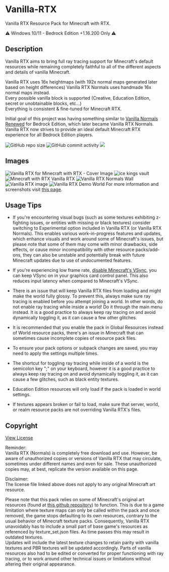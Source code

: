 # Vanilla-RTX

Vanilla RTX Resource Pack for Minecraft with RTX.

⚠️ Windows 10/11 - Bedrock Edition +1.16.200 Only ⚠️

## Description

Vanilla RTX aims to bring full ray tracing support for Minecraft's default resources while remaining completely faithful to all of the different aspects and details of vanilla Minecraft.  

Vanilla RTX uses 16x heightmaps (with 192x normal maps generated later based on height differences) Vanilla RTX Normals uses handmade 16x normal maps instead.  
Every possible vanilla block is supported (Creative, Education Edition, secret or unobtainable blocks, etc...)  
Everything is consistent & fine-tuned for Minecraft RTX.  

Initial goal of this project was having something similar to [Vanilla Normals Renewed](https://github.com/Poudingue/Vanilla-Normals-Renewed) for Bedrock Edition, which later became Vanilla RTX Normals. Vanilla RTX now strives to provide an ideal default Minecraft RTX experience for all Bedrock Edition players.


![GitHub repo size](https://img.shields.io/github/repo-size/CubeIR/Vanilla-RTX) ![GitHub commit activity](https://img.shields.io/github/commit-activity/m/CubeIR/Vanilla-RTX?style=flat) [![](https://dcbadge.vercel.app/api/server/A4wv4wwYud?style=flat)](https://discord.gg/A4wv4wwYud)
## Images
![Vanilla RTX for Minecraft with RTX - Cover Image](https://github.com/user-attachments/assets/4af1fb03-1b2b-4f34-b38a-b1e26f0a019c)
![ice kings vault](https://github.com/CubeIR/Vanilla-RTX/assets/75272685/974cf798-aea6-4723-89a8-49c911e19830)
![Minecraft with RTX Vanilla RTX](https://github.com/CubeIR/Vanilla-RTX/assets/75272685/83bc172f-e0bc-4e1a-884d-7a8747f92163)
![Vanilla RTX Normals Wall](https://github.com/CubeIR/Vanilla-RTX/assets/75272685/7b621735-1e62-40d1-bfbd-a673556443d7)
![Vanilla RTX image](https://user-images.githubusercontent.com/75272685/222483572-42c3f0bf-9baf-4e2f-a751-bddedad80ab2.png)
![Vanilla RTX Demo World](https://github.com/CubeIR/Vanilla-RTX/assets/75272685/3ac5552d-0261-461b-ad26-ef6315dc2606)
For more information and screenshots visit [this page](http://minecraftrtx.net/).


## Usage Tips
- If you're encountering visual bugs (such as some textures exhibiting z-fighting issues, or entities with missing or black textures) consider switching to Experimental option included in Vanilla RTX (or Vanilla RTX Normals). This enables various work-in-progress features and updates, which enhance visuals and work around some of Minecraft's issues, but please note that some of them may come with minor drawbacks, side effects, or cause minor incompatibility with other resource packs/add-ons, they can also be unstable and potentially break with future Minecraft updates due to use of undocumented features.

- If you're experiencing low frame rate, [disable Minecraft's VSync](https://youtu.be/E-gANUpoMus?t=12), you can keep VSync on in your graphics card control panel. This also reduces input latency when compared to Minecraft's VSync.

- There is an issue that will keep Vanilla RTX files from loading and might make the world fully glossy. To prevent this, always make sure ray tracing is enabled before you attempt joining a world. In other words, do not enable ray tracing while inside a world! Do it through the main menu instead. It is a good practice to always keep ray tracing on and avoid dynamically toggling it, as it can cause a few other glitches.

- It is recommended that you enable the pack in Global Resources instead of World resource packs, there's an issue in Minecraft that can sometimes cause incomplete copies of resource pack files.

- To ensure your pack options or subpack changes are saved, you may need to apply the settings multiple times.

- The shortcut for toggling ray tracing while inside of a world is the semicolon key ";" on your keyboard, however it is a good practice to always keep ray tracing on and avoid dynamically toggling it, as it can cause a few glitches, such as black entity textures.

- Education Edition resources will only load if the pack is loaded in world settings.

- If textures appears broken or fail to load, make sure that server, world, or realm resource packs are not overriding Vanilla RTX's files.



## Copyright
[View License](https://github.com/CubeIR/Vanilla-RTX/blob/master/LICENSE.txt) 

Reminder:  
Vanilla RTX (Normals) is completely free download and use. However, be aware of unauthorized copies or versions of Vanilla RTX that may circulate, sometimes under different names and even for sale. These unauthorized copies may, at best, replicate the version available on this page.

Disclaimer:  
The license file linked above does not apply to any original Minecraft art resource.  

Please note that this pack relies on some of Minecraft's original art resources (found at [this github repository](https://github.com/Mojang/bedrock-samples/releases)) to function.
This is due to a game limitation where texture maps can only be called within the pack and once removed, the game stops defaulting to its own resources, contrary to the usual behavior of Minecraft texture packs. Consequently, Vanilla RTX unavoidably has to include a small part of base game's resources as referenced by texture_set.json files. As time passes this may result in outdated textures.  
Updates will include the latest texture changes to retain parity with vanilla textures and PBR textures will be updated accordingly. Parts of vanilla resources also had to be edited or converted for proper functioning with ray tracing, or to work around other technical issues or limitations without altering their original appearance.  
